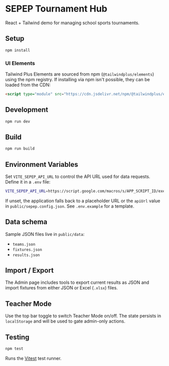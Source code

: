 # SEPEP Tournament Hub

React + Tailwind demo for managing school sports tournaments.

## Setup

```bash
npm install
```

### UI Elements

Tailwind Plus Elements are sourced from npm (`@tailwindplus/elements`) using the npm registry. If installing via npm isn't possible, they can be loaded from the CDN:

```html
<script type="module" src="https://cdn.jsdelivr.net/npm/@tailwindplus/elements@1"></script>
```

## Development

```bash
npm run dev
```

## Build

```bash
npm run build
```

## Environment Variables

Set `VITE_SEPEP_API_URL` to control the API URL used for data requests. Define it in a `.env` file:

```bash
VITE_SEPEP_API_URL=https://script.google.com/macros/s/APP_SCRIPT_ID/exec
```

If unset, the application falls back to a placeholder URL or the `apiUrl` value in `public/sepep.config.json`. See `.env.example` for a template.

## Data schema

Sample JSON files live in `public/data`:
- `teams.json`
- `fixtures.json`
- `results.json`

## Import / Export

The Admin page includes tools to export current results as JSON and import fixtures from either JSON or Excel (`.xlsx`) files.

## Teacher Mode

Use the top bar toggle to switch Teacher Mode on/off. The state persists in `localStorage` and will be used to gate admin-only actions.

## Testing

```bash
npm test
```

Runs the [Vitest](https://vitest.dev) test runner.
